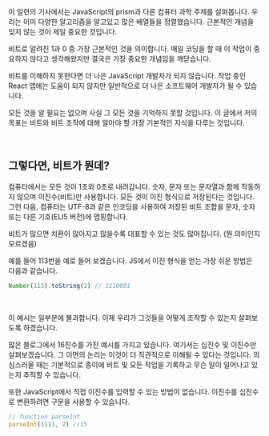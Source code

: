 이 일련의 기사에서는 JavaScript의 prism과 다른 컴퓨터 과학 주제를 살펴봅니다. 우리는 이미 다양한 알고리즘을 알고있고 많은 배열들을 정렬했습니다. 
근본적인 개념을 잊지 않는 것이 제일 중요한 것입니다.

비트로 알려진 1과 0 중 가장 근본적인 것을 의미합니다. 매일 코딩을 할 때 이 작업이 중요하지 않다고 생각해왔지만 결국은 가장 중요한 개념임을 깨닫습니다.

비트를 이해하지 못한다면 더 나은 JavaScript 개발자가 되지 않습니다. 작업 중인 React 앱에는 도움이 되지 않지만 일반적으로 더 나은 소프트웨어 개발자가 될 수 있습니다.

모든 것을 알 필요는 없으며 사실 그 모든 것을 기억하지 못할 것입니다. 이 글에서 저의 목표는 비트와 비트 조작에 대해 알아야 할 가장 기본적인 지식을 다루는 것입니다.

<br>

## 그렇다면, 비트가 뭔데?

컴퓨터에서는 모든 것이 1초와 0초로 내려갑니다. 숫자, 문자 또는 문자열과 함께 작동하지 않으며 이진수(비트)만 사용합니다. 모든 것이 이진 형식으로 저장된다는 것입니다. 그런 다음, 컴퓨터는 UTF-8과 같은 인코딩을 사용하여 저장된 비트 조합을 문자, 숫자 또는 다른 기호(ELI5 버전)에 맵핑합니다.

비트가 많으면 치환이 많아지고 많을수록 대표할 수 있는 것도 많아집니다. (뭔 의미인지 모르겠음)

예를 들어 113번을 예로 들어 보겠습니다. JS에서 이진 형식을 얻는 가장 쉬운 방법은 다음과 같습니다. 

```js
Number(113).toString(2) // 1110001
```

<br>

이 예시는 일부분에 불과합니다. 이제 우리가 그것들을 어떻게 조작할 수 있는지 살펴보도록 하겠습니다.

많은 블로그에서 16진수를 가진 예시를 가지고 있습니다. 여기서는 십진수 및 이진수만 살펴보겠습니다. 그 이면의 논리는 이것이 더 직관적으로 이해될 수 있다는 것입니다. 의심스러울 때는 기본적으로 종이에 비트 및 모든 작업을 기록하고 무슨 일이 일어나고 있는지 추적할 수 있습니다.

또한 JavaScript에서 직접 이진수를 입력할 수 있는 방법이 없습니다. 이진수를 십진수로 변환하려면 구문을 사용할 수 있습니다.

```js
// function parseInt 
parseInt(1111, 2) //15
```

<br>
